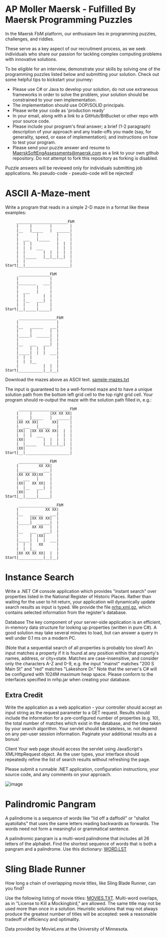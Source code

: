 # AP Moller Maersk - Fulfilled By Maersk Programming Puzzles

In the Maersk FbM platform, our enthusiasm lies in programming puzzles, challenges, and riddles. 

These serve as a key aspect of our recruitment process, as we seek individuals who share our passion for 
tackling complex computing problems with innovative solutions. 

To be eligible for an interview, demonstrate your skills by solving one of the programming puzzles listed 
below and submitting your solution. Check out some helpful tips to kickstart your journey:

* Please use C# or Java to develop your solution, do not use extraneous frameworks in order to solve the problem, your solution should be constrained to your own implementation.
* The implementation should use OOP/SOLID principals.
* Please write your code as 'production ready'
* In your email, along with a link to a GitHub/BitBucket or other repo with your source code.
* Please include your program's final answer; a brief (1-2 paragraph) description of your approach and any trade-offs you made
(say, for generality, speed, or ease of implementation); and instructions on how to test your program.
* Please send your puzzle answer and resume to [MaerskSoftEngAssessments@maersk.com](mailto:MaerskSoftEngAssessments@maersk.com) as a link to your own github repository.
Do not attempt to fork this repository as forking is disabled.

Puzzle answers will be reviewed only for individuals submitting job applications.
No pseudo-code - pseudo-code will be rejected!

# ASCII A-Maze-ment

Write a program that reads in a simple 2-D maze in a format like these examples:

```
     _______________________FbM
     |     |        |        |
     |__   |_____   |  ______|
     |        |        |     |
     |  ___   |_____   |     |
     |  |  |           |  |  |
     |  |  |  ___      |  |  |
     |  |        |  |  |  |  |
     |  |_____   |__|__|__|  |
     |  |                    |
Start|__|____________________|

      ______________FbM
     |              |
     |________   ___|
     |        |     |
     |  ___   |     |
     |  |        |  |
     |  |__   ___|  |
     |  |     |     |
Start|__|_____|_____|

      _________________FbM
     |                 |
     |__   ______   ___|
     |     |        |  |
     |_____|  ______|  |
     |              |  |
     |__   ___   ___|  |
     |     |  |  |     |
     |_____|  |  |  ___|
     |  |  |           |
     |  |  |__         |
     |           |  |  |
Start|___________|__|__|

```
Download the mazes above as ASCII text. [sample-mazes.txt](sample-mazes.txt)

The input is guaranteed to be a well-formed maze and to have a unique solution path from the bottom left 
grid cell to the top right grid cell. 
Your program should re-output the maze with the solution path filled in, e.g.:

```
      _______________________FbM
     |     |        |XX XX XX|
     |__   |_____   |  ______|
     |XX XX XX|      XX|     |
     |  ___   |_____   |     |
     |XX|  |XX XX XX XX|  |  |
     |  |  |  ___      |  |  |
     |XX|        |  |  |  |  |
     |  |_____   |__|__|__|  |
     |XX|                    |
Start|__|____________________|

      ______________FbM
     |         XX XX|
     |________   ___|
     |XX XX XX|XX   |
     |  ___   |     |
     |XX|   XX XX|  |
     |  |__   ___|  |
     |XX|     |     |
Start|__|_____|_____|

      _________________FbM
     |            XX XX|
     |__   ______   ___|
     |     |XX XX XX|  |
     |_____|  ______|  |
     |      XX XX   |  |
     |__   ___   ___|  |
     |     |  |XX|     |
     |_____|  |  |  ___|
     |  |  |   XX      |
     |  |  |__         |
     |XX XX XX XX|  |  |
Start|___________|__|__|
```

# Instance Search

Write a .NET C# console application which provides "instant search" over properties listed in the National Register of Historic Places.
Rather than waiting for the user to hit return, your application will dynamically update search results as input is typed. We provide 
the file [nrhp.xml.gz](nrhp.xml.gz), which contains selected information from the register's database.

Database The key component of your server-side application is an efficient, in-memory data structure for looking up properties 
(written in pure C#). A good solution may take several minutes to load, but can answer a query in well under 0.1 ms on a modern PC. 

(Note that a sequential search of all properties is probably too slow!) An input matches a property if it is found at any position 
within that property's names, address, or city+state. Matches are case-insensitive, and consider only the characters A-Z and 0-9, e.g. 
the input "mainst" matches "200 S Main St" and "red" matches "Lakeshore Dr." Note that the server's C# will be configured with 
1024M maximum heap space. Please conform to the interfaces specified in nrhp.jar when creating your database.

## Extra Credit

Write the application as a web application - your controller should accept an input string as the request parameter to a GET request. 
Results should include the information for a pre-configured number of properties (e.g. 10), the total number of matches which exist 
in the database, and the time taken by your search algorithm. Your servlet should be stateless, ie. not depend on any per-user session
information. Paginate your additional results as a bonus!

Client Your web page should access the servlet using JavaScript's XMLHttpRequest object. As the user types, your interface should 
repeatedly refine the list of search results without refreshing the page.

Please submit a runnable .NET application, configuration instructions, your source code, and any comments on your approach. 

![image](https://github.com/Maersk-Global/fbm-software-interview/assets/140083932/619aa65c-f1bc-4945-a93a-c9024123266a)


# Palindromic Pangram

A palindrome is a sequence of words like "lid off a daffodil" or "shallot ayatollahs" that uses the same letters 
reading backwards as forwards. The words need not form a meaningful or grammatical sentence.

A palindromic pangram is a multi-word palindrome that includes all 26 letters of the alphabet. Find the 
shortest sequence of words that is both a pangram and a palindrome. Use this dictionary: [WORD.LST](WORD.LST)

# Sling Blade Runner

How long a chain of overlapping movie titles, like Sling Blade Runner, can you find?

Use the following listing of movie titles: [MOVIES.TXT](movies.txt). Multi-word overlaps, as in 
"License to Kill a Mockingbird," are allowed. The same title may not be used more than 
once in a solution. Heuristic solutions that may not always produce the greatest number
of titles will be accepted: seek a reasonable tradeoff of efficiency and optimality.

Data provided by MovieLens at the University of Minnesota.
